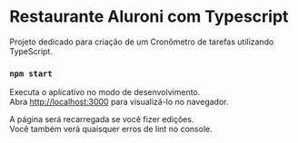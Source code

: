 # Restaurante Aluroni com Typescript

Projeto dedicado para criação de um Cronômetro de tarefas utilizando TypeScript.

### `npm start`

Executa o aplicativo no modo de desenvolvimento.\
Abra [http://localhost:3000](http://localhost:3000) para visualizá-lo no navegador.

A página será recarregada se você fizer edições.\
Você também verá quaisquer erros de lint no console.